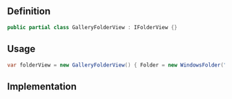 ## Definition

```c#
public partial class GalleryFolderView : IFolderView {}
```

## Usage

```c#
var folderView = new GalleryFolderView() { Folder = new WindowsFolder("::{E88865EA-0E1C-4E20-9AA6-EDCD0212C87C}"); };
```

## Implementation

```c#

```
